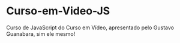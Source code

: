 # Curso-em-Video-JS
Curso de JavaScript do Curso em Vídeo, apresentado pelo Gustavo Guanabara, sim ele mesmo!
